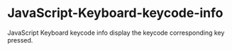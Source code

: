 # JavaScript-Keyboard-keycode-info
JavaScript Keyboard keycode info display the keycode corresponding key pressed. 
